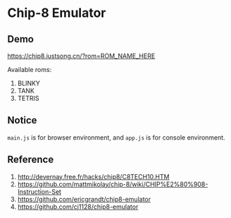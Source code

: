 # Chip-8 Emulator
## Demo
https://chip8.justsong.cn/?rom=ROM_NAME_HERE

Available roms:
1. BLINKY
2. TANK
3. TETRIS

## Notice
`main.js` is for browser environment, and `app.js` is for console environment.

## Reference
1. http://devernay.free.fr/hacks/chip8/C8TECH10.HTM
2. https://github.com/mattmikolay/chip-8/wiki/CHIP%E2%80%908-Instruction-Set
3. https://github.com/ericgrandt/chip8-emulator
4. https://github.com/cj1128/chip8-emulator